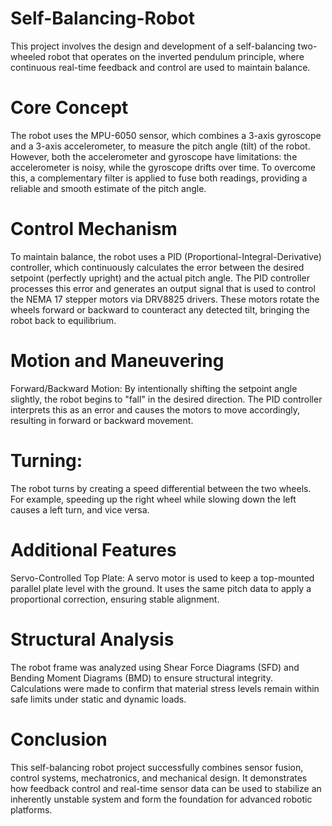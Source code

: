 # Self-Balancing-Robot
This project involves the design and development of a self-balancing two-wheeled robot that operates on the inverted pendulum principle, where continuous real-time feedback and control are used to maintain balance.

# Core Concept
The robot uses the MPU-6050 sensor, which combines a 3-axis gyroscope and a 3-axis accelerometer, to measure the pitch angle (tilt) of the robot. However, both the accelerometer and gyroscope have limitations: the accelerometer is noisy, while the gyroscope drifts over time. To overcome this, a complementary filter is applied to fuse both readings, providing a reliable and smooth estimate of the pitch angle.

# Control Mechanism
To maintain balance, the robot uses a PID (Proportional-Integral-Derivative) controller, which continuously calculates the error between the desired setpoint (perfectly upright) and the actual pitch angle. The PID controller processes this error and generates an output signal that is used to control the NEMA 17 stepper motors via DRV8825 drivers. These motors rotate the wheels forward or backward to counteract any detected tilt, bringing the robot back to equilibrium.

# Motion and Maneuvering
Forward/Backward Motion: By intentionally shifting the setpoint angle slightly, the robot begins to "fall" in the desired direction. The PID controller interprets this as an error and causes the motors to move accordingly, resulting in forward or backward movement.

# Turning: 
The robot turns by creating a speed differential between the two wheels. For example, speeding up the right wheel while slowing down the left causes a left turn, and vice versa.

# Additional Features
Servo-Controlled Top Plate: A servo motor is used to keep a top-mounted parallel plate level with the ground. It uses the same pitch data to apply a proportional correction, ensuring stable alignment.


# Structural Analysis
The robot frame was analyzed using Shear Force Diagrams (SFD) and Bending Moment Diagrams (BMD) to ensure structural integrity. Calculations were made to confirm that material stress levels remain within safe limits under static and dynamic loads.

# Conclusion
This self-balancing robot project successfully combines sensor fusion, control systems, mechatronics, and mechanical design. It demonstrates how feedback control and real-time sensor data can be used to stabilize an inherently unstable system and form the foundation for advanced robotic platforms.
